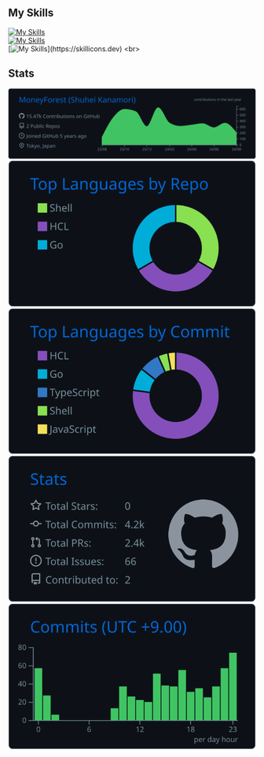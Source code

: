 ## My Skills
[![My Skills](https://skillicons.dev/icons?i=aws,gcp,firebase,kubernetes,mysql,postgres,nginx,githubactions)](https://skillicons.dev) <br>
[![My Skills](https://skillicons.dev/icons?i=js,ts,react,redux)](https://skillicons.dev) <br>
[![My Skills](https://skillicons.dev/icons?i=go,nodejs,ts,nestjs,ruby,rails,)](https://skillicons.dev) <br>
## Stats
[![](https://raw.githubusercontent.com/MoneyForest/MoneyForest/main/profile-summary-card-output/github_dark/0-profile-details.svg)](https://github.com/vn7n24fzkq/github-profile-summary-cards)
[![](https://raw.githubusercontent.com/MoneyForest/MoneyForest/main/profile-summary-card-output/github_dark/1-repos-per-language.svg)](https://github.com/vn7n24fzkq/github-profile-summary-cards) [![](https://raw.githubusercontent.com/MoneyForest/MoneyForest/main/profile-summary-card-output/github_dark/2-most-commit-language.svg)](https://github.com/vn7n24fzkq/github-profile-summary-cards)
[![](https://raw.githubusercontent.com/MoneyForest/MoneyForest/main/profile-summary-card-output/github_dark/3-stats.svg)](https://github.com/vn7n24fzkq/github-profile-summary-cards) [![](https://raw.githubusercontent.com/MoneyForest/MoneyForest/main/profile-summary-card-output/github_dark/4-productive-time.svg)](https://github.com/vn7n24fzkq/github-profile-summary-cards)
